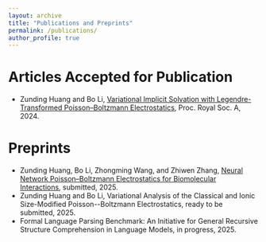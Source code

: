 ```yaml
---
layout: archive
title: "Publications and Preprints"
permalink: /publications/
author_profile: true
---
```


Articles Accepted for Publication
======
* Zunding Huang and Bo Li, [Variational Implicit Solvation with Legendre-Transformed
Poisson–Boltzmann Electrostatics](https://Zunding.github.io/files/HuangLi_LTPB2024.pdf), Proc. Royal Soc. A, 2024.

Preprints
======
* Zunding Huang, Bo Li, Zhongming Wang, and Zhiwen Zhang, [Neural Network Poisson–Boltzmann Electrostatics for Biomolecular Interactions](https://Zunding.github.io/files/Huang_NNPBE.pdf), submitted, 2025.
* Zunding Huang and Bo Li, Variational Analysis of the Classical and Ionic Size-Modified Poisson--Boltzmann Electrostatics, ready to be submitted, 2025.
* Formal Language Parsing Benchmark: An Initiative for General Recursive Structure Comprehension in Language Models, in progress, 2025.
